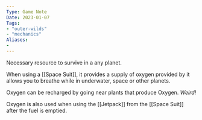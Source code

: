 ```yaml
---
Type: Game Note
Date: 2023-01-07
Tags:
- "outer-wilds"
- "mechanics"
Aliases:
- 
---
```

Necessary resource to survive in a any planet.

When using a [[Space Suit]], it provides a supply of  oxygen provided by it allows you to breathe while in underwater, space or other planets.

Oxygen can be recharged by going near plants that produce Oxygen. *Weird!*

Oxygen is also used when using the [[Jetpack]] from the [[Space Suit]] after the fuel is emptied.